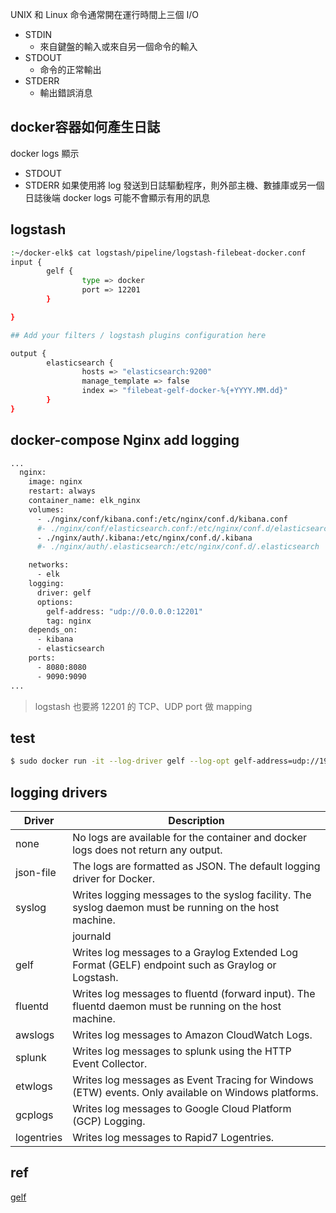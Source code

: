 UNIX 和 Linux 命令通常開在運行時間上三個 I/O
- STDIN
  - 來自鍵盤的輸入或來自另一個命令的輸入
- STDOUT
  - 命令的正常輸出
- STDERR
  - 輸出錯誤消息

## docker容器如何產生日誌
docker logs 顯示
- STDOUT
- STDERR
如果使用將 log 發送到日誌驅動程序，則外部主機、數據庫或另一個日誌後端 docker logs 可能不會顯示有用的訊息

## logstash 
```bash
:~/docker-elk$ cat logstash/pipeline/logstash-filebeat-docker.conf
input {
        gelf {
                type => docker
                port => 12201
        }

}

## Add your filters / logstash plugins configuration here

output {
        elasticsearch {
                hosts => "elasticsearch:9200"
                manage_template => false
                index => "filebeat-gelf-docker-%{+YYYY.MM.dd}"
        }
}
```
## docker-compose Nginx add logging
```bash
...
  nginx:
    image: nginx
    restart: always
    container_name: elk_nginx
    volumes:
      - ./nginx/conf/kibana.conf:/etc/nginx/conf.d/kibana.conf
      #- ./nginx/conf/elasticsearch.conf:/etc/nginx/conf.d/elasticsearch.conf
      - ./nginx/auth/.kibana:/etc/nginx/conf.d/.kibana
      #- ./nginx/auth/.elasticsearch:/etc/nginx/conf.d/.elasticsearch

    networks:
      - elk
    logging:
      driver: gelf
      options:
        gelf-address: "udp://0.0.0.0:12201"
        tag: nginx
    depends_on:
      - kibana
      - elasticsearch
    ports:
      - 8080:8080
      - 9090:9090
...
```

>logstash 也要將 12201 的 TCP、UDP port 做 mapping
## test
```bash
$ sudo docker run -it --log-driver gelf --log-opt gelf-address=udp://192.168.200.57:12201 alpine ping 127.0.0.1
```
## logging drivers

|Driver	| Description |
| --- | --- |
|none | No logs are available for the container and docker logs does not return any output.|
|json-file | The logs are formatted as JSON. The default logging driver for Docker.|
|syslog | Writes logging messages to the syslog facility. The syslog daemon must be running on the host machine.|
||journald | Writes log messages to journald. The journald daemon must be running on the host machine.|
|gelf | Writes log messages to a Graylog Extended Log Format (GELF) endpoint such as Graylog or Logstash.|
|fluentd | Writes log messages to fluentd (forward input). The fluentd daemon must be running on the host machine.|
|awslogs | Writes log messages to Amazon CloudWatch Logs.|
|splunk | Writes log messages to splunk using the HTTP Event Collector.|
|etwlogs | Writes log messages as Event Tracing for Windows (ETW) events. Only available on Windows platforms.|
|gcplogs | Writes log messages to Google Cloud Platform (GCP) Logging.|
|logentries | Writes log messages to Rapid7 Logentries.|
## ref
[gelf](https://docs.docker.com/config/containers/logging/gelf/#usage)
